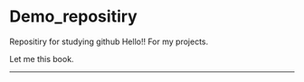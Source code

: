 # Demo_repositiry
Repositiry for studying github
Hello!!
For my projects.

Let me this book.
______________________________
